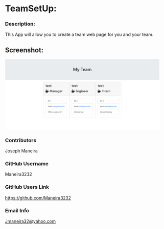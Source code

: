 # TeamSetUp:


### Description: 

This App will allow you to create a team web page for you and your team.



## Screenshot:

![team set up website](./dist/TeamSetUp.png)



### Contributors

Joseph Maneira


### GitHub Username 

Maneira3232

### GitHub Users Link

https://github.com/Maneira3232

### Email Info

Jmaneira32@yahoo.com


